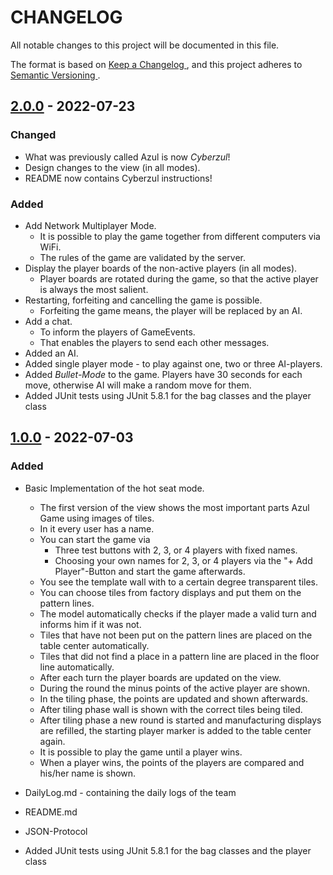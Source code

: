# CHANGELOG

All notable changes to this project will be documented in this file.

The format is based on [ Keep a Changelog ]( https://keepachangelog.com/en/1.0.0/ ) , and this project adheres
to [ Semantic Versioning ]( https://semver.org/spec/v2.0.0.html ).

## [2.0.0] - 2022-07-23

### Changed

- What was previously called Azul is now _Cyberzul_!
- Design changes to the view (in all modes).
- README now contains Cyberzul instructions!

### Added

- Add Network Multiplayer Mode.
    - It is possible to play the game together from different computers via WiFi.
    - The rules of the game are validated by the server.
- Display the player boards of the non-active players (in all modes).
    - Player boards are rotated during the game, so that the active player is always the most salient.
- Restarting, forfeiting and cancelling the game is possible.
    - Forfeiting the game means, the player will be replaced by an AI.
- Add a chat.
    - To inform the players of GameEvents.
    - That enables the players to send each other messages.
- Added an AI.
- Added single player mode - to play against one, two or three AI-players.
- Added _Bullet-Mode_ to the game. Players have 30 seconds for each move, otherwise AI will make a random move for them.
- Added JUnit tests using JUnit 5.8.1 for the bag classes and the player class

## [1.0.0] - 2022-07-03

### Added

- Basic Implementation of the hot seat mode.
    - The first version of the view shows the most important parts Azul Game using images of tiles.
    - In it every user has a name.
    - You can start the game via
        - Three test buttons with 2, 3, or 4 players with fixed names.
        - Choosing your own names for 2, 3, or 4 players via the "+ Add Player"-Button and start the game afterwards.
    - You see the template wall with to a certain degree transparent tiles.
    - You can choose tiles from factory displays and put them on the pattern lines.
    - The model automatically checks if the player made a valid turn and informs him if it was not.
    - Tiles that have not been put on the pattern lines are placed on the table center automatically.
    - Tiles that did not find a place in a pattern line are placed in the floor line automatically.
    - After each turn the player boards are updated on the view.
    - During the round the minus points of the active player are shown.
    - In the tiling phase, the points are updated and shown afterwards.
    - After tiling phase wall is shown with the correct tiles being tiled.
    - After tiling phase a new round is started and manufacturing displays are refilled, the starting player marker is
      added to the table center again.
    - It is possible to play the game until a player wins.
    - When a player wins, the points of the players are compared and his/her name is shown.

- DailyLog.md - containing the daily logs of the team
- README.md
- JSON-Protocol
- Added JUnit tests using JUnit 5.8.1 for the bag classes and the player class

[2.0.0]: https://gitlab2.cip.ifi.lmu.de/sosy-lab/sep-ss-22/team12/-/releases

[1.0.0]: https://gitlab2.cip.ifi.lmu.de/sosy-lab/sep-ss-22/team12/-/releases




